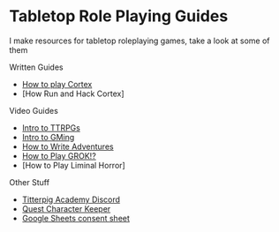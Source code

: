 # Tabletop Role Playing Guides

I make resources for tabletop roleplaying games, take a look at some of them

Written Guides
- [How to play Cortex](./ttrpgstuff/howtoplaycortex)
- [How Run and Hack Cortex]

Video Guides
- [Intro to TTRPGs](https://www.youtube.com/watch?v=_gsN7pd-MH8)
- [Intro to GMing](https://www.youtube.com/watch?v=v_Re2VT2KHU)
- [How to Write Adventures](https://www.youtube.com/watch?v=JjcrwJrfCCE)
- [How to Play GROK!?](https://www.youtube.com/watch?v=4DZlGLMy-ek)
- [How to Play Liminal Horror]

Other Stuff
- [Titterpig Academy Discord](https://bit.ly/titterpig)
- [Quest Character Keeper](https://docs.google.com/spreadsheets/d/1XSAJisPELpAplJueMqR7qhHex-FZnL8z6ztDafnC9fY/edit?usp=drive_link)
- [Google Sheets consent sheet](https://docs.google.com/spreadsheets/d/1Pm0r9u0r0DvXZRWsyYH_6gyYkgADRsJIxUkFYepZS_U/edit?usp=sharing)


  
